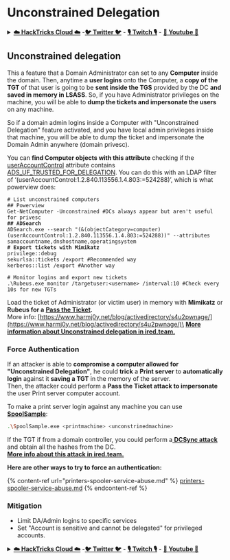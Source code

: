 # Unconstrained Delegation

<details>

<summary><a href="https://cloud.hacktricks.xyz/pentesting-cloud/pentesting-cloud-methodology"><strong>☁️ HackTricks Cloud ☁️</strong></a> -<a href="https://twitter.com/hacktricks_live"><strong>🐦 Twitter 🐦</strong></a> - <a href="https://www.twitch.tv/hacktricks_live/schedule"><strong>🎙️ Twitch 🎙️</strong></a> - <a href="https://www.youtube.com/@hacktricks_LIVE"><strong>🎥 Youtube 🎥</strong></a></summary>

* Do you work in a **cybersecurity company**? Do you want to see your **company advertised in HackTricks**? or do you want to have access to the **latest version of the PEASS or download HackTricks in PDF**? Check the [**SUBSCRIPTION PLANS**](https://github.com/sponsors/carlospolop)!
* Discover [**The PEASS Family**](https://opensea.io/collection/the-peass-family), our collection of exclusive [**NFTs**](https://opensea.io/collection/the-peass-family)
* Get the [**official PEASS & HackTricks swag**](https://peass.creator-spring.com)
* **Join the** [**💬**](https://emojipedia.org/speech-balloon/) [**Discord group**](https://discord.gg/hRep4RUj7f) or the [**telegram group**](https://t.me/peass) or **follow** me on **Twitter** **🐦**[**@carlospolopm**](https://twitter.com/hacktricks_live)**.**
* **Share your hacking tricks by submitting PRs to the [hacktricks repo](https://github.com/carlospolop/hacktricks) and [hacktricks-cloud repo](https://github.com/carlospolop/hacktricks-cloud)**.

</details>

## Unconstrained delegation

This a feature that a Domain Administrator can set to any **Computer** inside the domain. Then, anytime a **user logins** onto the Computer, a **copy of the TGT** of that user is going to be **sent inside the TGS** provided by the DC **and saved in memory in LSASS**. So, if you have Administrator privileges on the machine, you will be able to **dump the tickets and impersonate the users** on any machine.

So if a domain admin logins inside a Computer with "Unconstrained Delegation" feature activated, and you have local admin privileges inside that machine, you will be able to dump the ticket and impersonate the Domain Admin anywhere (domain privesc).

You can **find Computer objects with this attribute** checking if the [userAccountControl](https://msdn.microsoft.com/en-us/library/ms680832\(v=vs.85\).aspx) attribute contains [ADS\_UF\_TRUSTED\_FOR\_DELEGATION](https://msdn.microsoft.com/en-us/library/aa772300\(v=vs.85\).aspx). You can do this with an LDAP filter of ‘(userAccountControl:1.2.840.113556.1.4.803:=524288)’, which is what powerview does:

<pre class="language-bash"><code class="lang-bash"># List unconstrained computers
## Powerview
Get-NetComputer -Unconstrained #DCs always appear but aren't useful for privesc
<strong>## ADSearch
</strong>ADSearch.exe --search "(&#x26;(objectCategory=computer)(userAccountControl:1.2.840.113556.1.4.803:=524288))" --attributes samaccountname,dnshostname,operatingsystem
<strong># Export tickets with Mimikatz
</strong>privilege::debug
sekurlsa::tickets /export #Recommended way
kerberos::list /export #Another way

# Monitor logins and export new tickets
.\Rubeus.exe monitor /targetuser:&#x3C;username> /interval:10 #Check every 10s for new TGTs</code></pre>

Load the ticket of Administrator (or victim user) in memory with **Mimikatz** or **Rubeus for a** [**Pass the Ticket**](pass-the-ticket.md)**.**\
More info: [https://www.harmj0y.net/blog/activedirectory/s4u2pwnage/](https://www.harmj0y.net/blog/activedirectory/s4u2pwnage/)\
[**More information about Unconstrained delegation in ired.team.**](https://ired.team/offensive-security-experiments/active-directory-kerberos-abuse/domain-compromise-via-unrestricted-kerberos-delegation)

### **Force Authentication**

If an attacker is able to **compromise a computer allowed for "Unconstrained Delegation"**, he could **trick** a **Print server** to **automatically login** against it **saving a TGT** in the memory of the server.\
Then, the attacker could perform a **Pass the Ticket attack to impersonate** the user Print server computer account.

To make a print server login against any machine you can use [**SpoolSample**](https://github.com/leechristensen/SpoolSample):

```bash
.\SpoolSample.exe <printmachine> <unconstrinedmachine>
```

If the TGT if from a domain controller, you could perform a[ **DCSync attack**](acl-persistence-abuse/#dcsync) and obtain all the hashes from the DC.\
[**More info about this attack in ired.team.**](https://ired.team/offensive-security-experiments/active-directory-kerberos-abuse/domain-compromise-via-dc-print-server-and-kerberos-delegation)

**Here are other ways to try to force an authentication:**

{% content-ref url="printers-spooler-service-abuse.md" %}
[printers-spooler-service-abuse.md](printers-spooler-service-abuse.md)
{% endcontent-ref %}

### Mitigation

* Limit DA/Admin logins to specific services
* Set "Account is sensitive and cannot be delegated" for privileged accounts.

<details>

<summary><a href="https://cloud.hacktricks.xyz/pentesting-cloud/pentesting-cloud-methodology"><strong>☁️ HackTricks Cloud ☁️</strong></a> -<a href="https://twitter.com/hacktricks_live"><strong>🐦 Twitter 🐦</strong></a> - <a href="https://www.twitch.tv/hacktricks_live/schedule"><strong>🎙️ Twitch 🎙️</strong></a> - <a href="https://www.youtube.com/@hacktricks_LIVE"><strong>🎥 Youtube 🎥</strong></a></summary>

* Do you work in a **cybersecurity company**? Do you want to see your **company advertised in HackTricks**? or do you want to have access to the **latest version of the PEASS or download HackTricks in PDF**? Check the [**SUBSCRIPTION PLANS**](https://github.com/sponsors/carlospolop)!
* Discover [**The PEASS Family**](https://opensea.io/collection/the-peass-family), our collection of exclusive [**NFTs**](https://opensea.io/collection/the-peass-family)
* Get the [**official PEASS & HackTricks swag**](https://peass.creator-spring.com)
* **Join the** [**💬**](https://emojipedia.org/speech-balloon/) [**Discord group**](https://discord.gg/hRep4RUj7f) or the [**telegram group**](https://t.me/peass) or **follow** me on **Twitter** **🐦**[**@carlospolopm**](https://twitter.com/hacktricks_live)**.**
* **Share your hacking tricks by submitting PRs to the [hacktricks repo](https://github.com/carlospolop/hacktricks) and [hacktricks-cloud repo](https://github.com/carlospolop/hacktricks-cloud)**.

</details>
